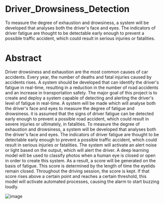 # Driver_Drowsiness_Detection
To measure the degree of exhaustion and drowsiness, a system will be developed that analyses both the driver's face and eyes. The indicators of driver fatigue are thought to be detectable early enough to prevent a possible traffic accident, which could result in serious injuries or fatalities. 

# Abstract
Driver drowsiness and exhaustion are the most common causes of car accidents. Every year, the number of deaths and fatal injuries caused by accidents rises. A system should be developed that can identify the driver's fatigue in real-time, resulting in a reduction in the number of road accidents and an increase in transportation safety. The major goal of this project is to create and deploy a system capable of detecting and alerting the driver's level of fatigue in real-time. A system will be made which will analyse both the driver's face and eyes to measure the degree of fatigue and drowsiness.  it is assumed that the signs of driver fatigue can be detected early enough to prevent a possible road accident, which could result in severe injuries or ultimately, in fatalities.
To measure the degree of exhaustion and drowsiness, a system will be developed that analyses both the driver's face and eyes. The indicators of driver fatigue are thought to be detectable early enough to prevent a possible traffic accident, which could result in serious injuries or fatalities. The system will activate an alert noise or light based on the output, which will alert the driver.
A deep learning model will be used to classify photos when a human eye is closed or open in order to create this system. As a result, a score will be generated on the basis of fatigue. This score is determined by the length of time the eyelids remain closed. Throughout the driving session, the score is kept. If that score rises above a certain point and reaches a certain threshold, this model will activate automated processes, causing the alarm to start buzzing loudly.


![image](https://user-images.githubusercontent.com/69338783/158335865-46d47dda-8dfe-4db0-8d6e-1cccd564abbd.png)
